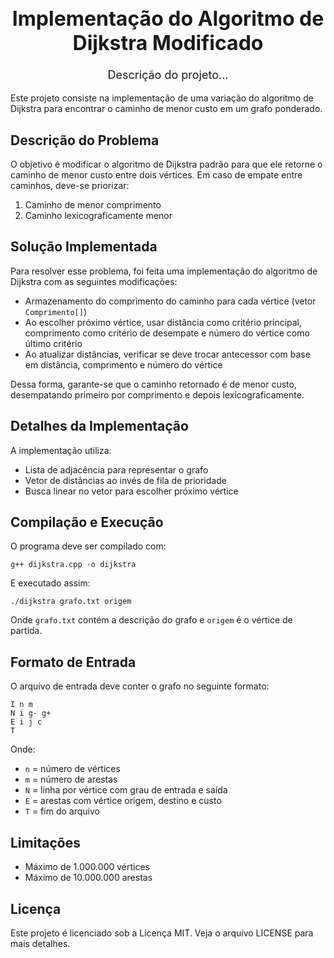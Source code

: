 <div align="center">

<h1 style="font-size: 32px">Implementação do Algoritmo de Dijkstra Modificado</h1>

<p style="font-size: 18px">Descrição do projeto...</p>

</div>

<div align="center">

</div>

Este projeto consiste na implementação de uma variação do algoritmo de Dijkstra para encontrar o caminho de menor custo em um grafo ponderado.

## Descrição do Problema

O objetivo é modificar o algoritmo de Dijkstra padrão para que ele retorne o caminho de menor custo entre dois vértices. Em caso de empate entre caminhos, deve-se priorizar:

1. Caminho de menor comprimento
2. Caminho lexicograficamente menor

## Solução Implementada

Para resolver esse problema, foi feita uma implementação do algoritmo de Dijkstra com as seguintes modificações:

- Armazenamento do comprimento do caminho para cada vértice (vetor `Comprimento[]`) 
- Ao escolher próximo vértice, usar distância como critério principal, comprimento como critério de desempate e número do vértice como último critério
- Ao atualizar distâncias, verificar se deve trocar antecessor com base em distância, comprimento e número do vértice

Dessa forma, garante-se que o caminho retornado é de menor custo, desempatando primeiro por comprimento e depois lexicograficamente.

## Detalhes da Implementação

A implementação utiliza:

- Lista de adjacência para representar o grafo 
- Vetor de distâncias ao invés de fila de prioridade
- Busca linear no vetor para escolher próximo vértice

## Compilação e Execução

O programa deve ser compilado com:

```
g++ dijkstra.cpp -o dijkstra
```

E executado assim:

```
./dijkstra grafo.txt origem
```

Onde `grafo.txt` contém a descrição do grafo e `origem` é o vértice de partida.

## Formato de Entrada

O arquivo de entrada deve conter o grafo no seguinte formato:

```
I n m
N i g- g+
E i j c
T
```

Onde:
- `n` = número de vértices
- `m` = número de arestas
- `N` = linha por vértice com grau de entrada e saída
- `E` = arestas com vértice origem, destino e custo
- `T` = fim do arquivo

## Limitações

- Máximo de 1.000.000 vértices
- Máximo de 10.000.000 arestas

## Licença

Este projeto é licenciado sob a Licença MIT. Veja o arquivo LICENSE para mais detalhes.
